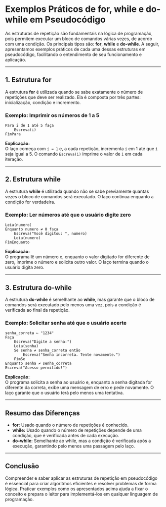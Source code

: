 # Exemplos Práticos de for, while e do-while em Pseudocódigo

As estruturas de repetição são fundamentais na lógica de programação, pois permitem executar um bloco de comandos várias vezes, de acordo com uma condição. Os principais tipos são: **for**, **while** e **do-while**. A seguir, apresentamos exemplos práticos de cada uma dessas estruturas em pseudocódigo, facilitando o entendimento de seu funcionamento e aplicação.

---

## 1. Estrutura **for**

A estrutura **for** é utilizada quando se sabe exatamente o número de repetições que deve ser realizado. Ela é composta por três partes: inicialização, condição e incremento.

### Exemplo: Imprimir os números de 1 a 5

```pseudocode
Para i de 1 até 5 faça
    Escreva(i)
FimPara
```

**Explicação:**  
O laço começa com `i = 1` e, a cada repetição, incrementa `i` em 1 até que `i` seja igual a 5. O comando `Escreva(i)` imprime o valor de `i` em cada iteração.

---

## 2. Estrutura **while**

A estrutura **while** é utilizada quando não se sabe previamente quantas vezes o bloco de comandos será executado. O laço continua enquanto a condição for verdadeira.

### Exemplo: Ler números até que o usuário digite zero

```pseudocode
Leia(numero)
Enquanto numero ≠ 0 faça
    Escreva("Você digitou: ", numero)
    Leia(numero)
FimEnquanto
```

**Explicação:**  
O programa lê um número e, enquanto o valor digitado for diferente de zero, imprime o número e solicita outro valor. O laço termina quando o usuário digita zero.

---

## 3. Estrutura **do-while**

A estrutura **do-while** é semelhante ao **while**, mas garante que o bloco de comandos será executado pelo menos uma vez, pois a condição é verificada ao final da repetição.

### Exemplo: Solicitar senha até que o usuário acerte

```pseudocode
senha_correta ← "1234"
Faça
    Escreva("Digite a senha:")
    Leia(senha)
    Se senha ≠ senha_correta então
        Escreva("Senha incorreta. Tente novamente.")
    FimSe
Enquanto senha ≠ senha_correta
Escreva("Acesso permitido!")
```

**Explicação:**  
O programa solicita a senha ao usuário e, enquanto a senha digitada for diferente da correta, exibe uma mensagem de erro e pede novamente. O laço garante que o usuário terá pelo menos uma tentativa.

---

## Resumo das Diferenças

- **for:** Usado quando o número de repetições é conhecido.
- **while:** Usado quando o número de repetições depende de uma condição, que é verificada antes de cada execução.
- **do-while:** Semelhante ao while, mas a condição é verificada após a execução, garantindo pelo menos uma passagem pelo laço.

---

## Conclusão

Compreender e saber aplicar as estruturas de repetição em pseudocódigo é essencial para criar algoritmos eficientes e resolver problemas de forma lógica. Praticar exemplos como os apresentados acima ajuda a fixar o conceito e prepara o leitor para implementá-los em qualquer linguagem de programação.